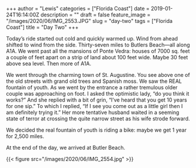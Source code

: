 +++
author = "Lewis"
categories = ["Florida Coast"]
date = 2019-01-24T16:14:00Z
description = ""
draft = false
feature_image = "/images/2020/06/IMG_2553.JPG"
slug = "day-two"
tags = ["Florida Coast"]
title = "Day Two"
+++


Today’s ride started out cold and quickly warmed up.  Wind from ahead shifted to wind from the side.  Thirty-seven miles to Butlers Beach—all along A1A. We went past all the mansions of Ponte Vedra:  houses of 7000 sq. feet a couple of feet apart on a strip of land about 100 feet wide. Maybe 30 feet above sea level. Then more of A1A.

We went through the charming town of St. Augustine. You see above one of the old streets with grand old trees and Spanish moss. We saw the REAL fountain of youth. As we went by the entrance a rather tremulous older couple was approaching on foot.  I asked the optimistic lady, “do you think it works?”  And she replied with a bit of grin, “I’ve heard that you get 10 years for one sip.”  To which I replied, “If I see you come out as a little girl then I am definitely trying it.”  Her more tentative husband waited in a seeming state of terror at crossing the quite narrow street as his wife strode forward.

We decided the real fountain of youth is riding a bike:  maybe we get 1 year for 2,500 miles.

At the end of the day, we arrived at Butler Beach.

{{< figure src="/images/2020/06/IMG_2554.jpg" >}}



